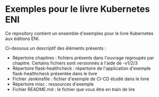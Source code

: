 # Exemples pour le livre Kubernetes ENI

Ce repository contient un ensemble d'exemples pour le livre Kubernetes aux éditions ENI.

Ci-dessous un descriptif des éléments présents :

- Répertoire chapitres : fichiers présents dans l'ouvrage regroupés par chapitre. Certains fichiers sont versionnés à l'aide de -v1/2/3
- Répertoire flask-healthcheck : répertoire de l'application d'exemple flask-healthcheck présentée dans le livre
- Fichier Jenkinsfile : fichier d'exemple de CI-CD étudié dans le livre
- Répertoire misc : ressources d'exemple
- Fichier README.md : le fichier que vous être en train de lire


